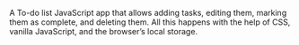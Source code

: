 A To-do list JavaScript app that allows adding tasks, editing them, marking them as complete, and deleting them. All this happens with the help of CSS, vanilla JavaScript, and the browser’s local storage.
